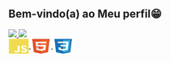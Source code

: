 ## Bem-vindo(a) ao Meu perfil😁

 <div>
   <a href="https://github.com/devemdobro">
   <img height="180em" src=https://github.com/rathkemauricio/haugedangerdev?tab=readme-ov-file>
   <img height="180em" src="https://github.com/rathkemauricio/haugedangerdev?tab=readme-ov-file>
</div>
    
<div style="display: inline_block"><br>
  <img align="center" alt="Js" height="30" width="40" src="https://raw.githubusercontent.com/devicons/devicon/master/icons/javascript/javascript-plain.svg ">
  <img align="center" alt="HTML" height="30" width="40" src="https://raw.githubusercontent.com/devicons/devicon/master/icons/html5/html5-original.svg ">
  <img align="center" alt="CSS" height="30" width="40" src="https://raw.githubusercontent.com/devicons/devicon/master/icons/css3/css3-original.svg ">
  
</div>

